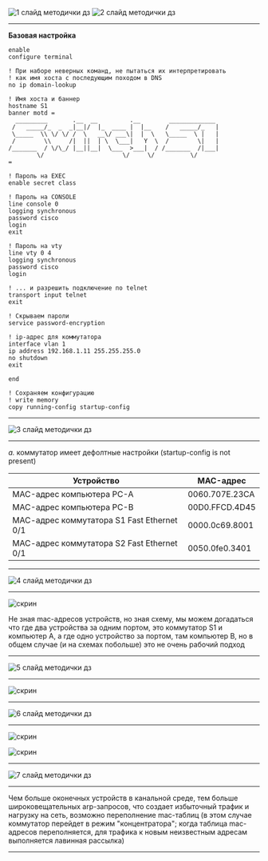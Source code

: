 

![1 слайд методички дз](images/task/01.png)
![2 слайд методички дз](images/task/02.png)

---

**Базовая настройка**

```
enable
configure terminal

! При наборе неверных команд, не пытаться их интерпретировать
! как имя хоста с последующим походом в DNS
no ip domain-lookup

! Имя хоста и баннер
hostname S1
banner motd = 
  _________       .__  __         .__        _____________ 
 /   _____/_  _  _|__|/  |_  ____ |  |__    /   _____/_   |
 \_____  \\ \/ \/ /  \   __\/ ___\|  |  \   \_____  \ |   |
 /        \\     /|  ||  | \  \___|   Y  \  /        \|   |
/_______  / \/\_/ |__||__|  \___  >___|  / /_______  /|___|
        \/                      \/     \/          \/      
=

! Пароль на EXEC
enable secret class

! Пароль на CONSOLE
line console 0
logging synchronous
password cisco
login
exit

! Пароль на vty
line vty 0 4
logging synchronous
password cisco
login

! ... и разрешить подключение по telnet
transport input telnet
exit

! Скрываем пароли
service password-encryption

! ip-адрес для коммутатора
interface vlan 1
ip address 192.168.1.11 255.255.255.0
no shutdown
exit

end

! Сохраняем конфигурацию
! write memory
copy running-config startup-config
```

---

![3 слайд методички дз](images/task/03.png)

---

*a.* коммутатор имеет дефолтные настройки (startup-config is not present)

| Устройство                                 | MAC-адрес           |
|--------------------------------------------|---------------------|
| MAC-адрес компьютера PC-A                  | 0060.707E.23CA      |
| MAC-адрес компьютера PC-B                  | 00D0.FFCD.4D45      |
| МАС-адрес коммутатора S1 Fast Ethernet 0/1 | 0000.0c69.8001      |
| МАС-адрес коммутатора S2 Fast Ethernet 0/1 | 0050.0fe0.3401      |

---

![4 слайд методички дз](images/task/04.png)

---

![скрин](images/reports/2.png)

Не зная mac-адресов устройств, но зная схему, мы можем догадаться что где два устройства за одним портом, это коммутатор S1 и компьютер А, а где одно устройство за портом, там компьютер B, но в общем случае (и на схемах побольше) это не очень рабочий подход

---

![5 слайд методички дз](images/task/05.png)

---

![скрин](images/reports/3.png)

---

![6 слайд методички дз](images/task/06.png)

----

![скрин](images/reports/4-ab.png)

![скрин](images/reports/4-c.png)

----

![7 слайд методички дз](images/task/07.png)

---

Чем больше оконечных устройств в канальной среде, тем больше широковещательных arp-запросов, что создает избыточный трафик и нагрузку на сеть, возможно переполнение mac-таблиц (в этом случае коммутатор перейдет в режим "концентратора"; когда таблица mac-адресов переполняется, для трафика к новым неизвестным адресам выполняется лавинная рассылка)

---